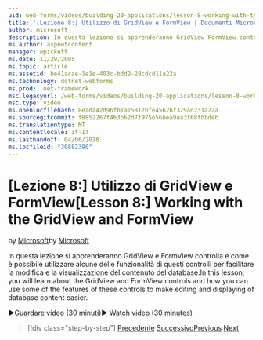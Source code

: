 ```yaml
---
uid: web-forms/videos/building-20-applications/lesson-8-working-with-the-gridview-and-formview
title: '[Lezione 8:] Utilizzo di GridView e FormView | Documenti Microsoft'
author: microsoft
description: In questa lezione si apprenderanno GridView FormView controlli e come è possibile utilizzare alcune delle funzionalità di questi controlli per facilitare la modifica e visuali...
ms.author: aspnetcontent
manager: wpickett
ms.date: 11/29/2005
ms.topic: article
ms.assetid: be41acae-1e1e-403c-bdd2-28cdcd11a22a
ms.technology: dotnet-webforms
ms.prod: .net-framework
msc.legacyurl: /web-forms/videos/building-20-applications/lesson-8-working-with-the-gridview-and-formview
msc.type: video
ms.openlocfilehash: 8eada42d96fb1a15812bfe4562bf329ad231a22a
ms.sourcegitcommit: f8852267f463b62d7f975e56bea9aa3f68fbbdeb
ms.translationtype: MT
ms.contentlocale: it-IT
ms.lasthandoff: 04/06/2018
ms.locfileid: "30882390"
---
```

<a name="lesson-8-working-with-the-gridview-and-formview"></a><span data-ttu-id="ee45b-103">[Lezione 8:] Utilizzo di GridView e FormView</span><span class="sxs-lookup"><span data-stu-id="ee45b-103">[Lesson 8:] Working with the GridView and FormView</span></span>
====================
<span data-ttu-id="ee45b-104">by [Microsoft](https://github.com/microsoft)</span><span class="sxs-lookup"><span data-stu-id="ee45b-104">by [Microsoft](https://github.com/microsoft)</span></span>

<span data-ttu-id="ee45b-105">In questa lezione si apprenderanno GridView e FormView controlla e come è possibile utilizzare alcune delle funzionalità di questi controlli per facilitare la modifica e la visualizzazione del contenuto del database.</span><span class="sxs-lookup"><span data-stu-id="ee45b-105">In this lesson, you will learn about the GridView and FormView controls and how you can use some of the features of these controls to make editing and displaying of database content easier.</span></span>

[<span data-ttu-id="ee45b-106">&#9654;Guardare video (30 minuti)</span><span class="sxs-lookup"><span data-stu-id="ee45b-106">&#9654; Watch video (30 minutes)</span></span>](https://channel9.msdn.com/Blogs/ASP-NET-Site-Videos/lesson-8-working-with-the-gridview-and-formview)

> [!div class="step-by-step"]
> <span data-ttu-id="ee45b-107">[Precedente](lesson-7-databinding-to-user-interface-controls.md)
> [Successivo](watch-aspnet-development-in-action.md)</span><span class="sxs-lookup"><span data-stu-id="ee45b-107">[Previous](lesson-7-databinding-to-user-interface-controls.md)
[Next](watch-aspnet-development-in-action.md)</span></span>
